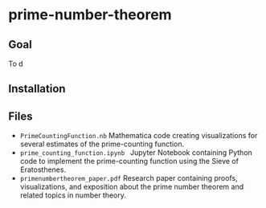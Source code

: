 # prime-number-theorem

## Goal
To d

## Installation


## Files
- ```PrimeCountingFunction.nb``` Mathematica code creating visualizations for several estimates of the prime-counting function.
- ```prime_counting_function.ipynb ``` Jupyter Notebook containing Python code to implement the prime-counting function using the Sieve of Eratosthenes. 
- ```primenumbertheorem_paper.pdf``` Research paper containing proofs, visualizations, and exposition about the prime number theorem and related topics in number theory.
